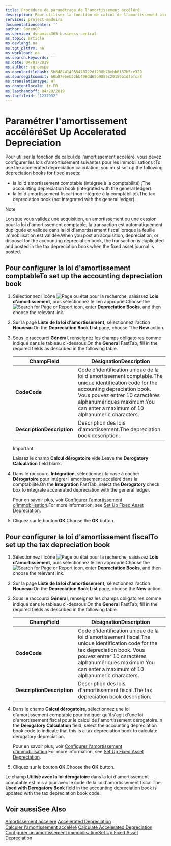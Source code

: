 ```yaml
---
title: Procédure de paramétrage de l'amortissement accéléré
description: Pour utiliser la fonction de calcul de l'amortissement accéléré, vous devez configurer les lois d'amortissement pour les immobilisations.
services: project-madeira
documentationcenter: ''
author: SorenGP
ms.service: dynamics365-business-central
ms.topic: article
ms.devlang: na
ms.tgt_pltfrm: na
ms.workload: na
ms.search.keywords: ''
ms.date: 04/01/2019
ms.author: sgroespe
ms.openlocfilehash: 5b6484414985470722df238b78ebb6f37b5ce329
ms.sourcegitcommit: 60b87e5eb32bb408dd65b9855c29159b1dfbfca8
ms.translationtype: HT
ms.contentlocale: fr-FR
ms.lasthandoff: 04/29/2019
ms.locfileid: "1237932"
---
```

# <a name="set-up-accelerated-depreciation"></a><span data-ttu-id="3bf88-103">Paramétrer l'amortissement accéléré</span><span class="sxs-lookup"><span data-stu-id="3bf88-103">Set Up Accelerated Depreciation</span></span>
<span data-ttu-id="3bf88-104">Pour utiliser la fonction de calcul de l'amortissement accéléré, vous devez configurer les lois d'amortissement suivantes pour les immobilisations :</span><span class="sxs-lookup"><span data-stu-id="3bf88-104">To use the accelerated depreciation calculation, you must set up the following depreciation books for fixed assets:</span></span>  

- <span data-ttu-id="3bf88-105">la loi d'amortissement comptable (intégrée à la comptabilité) ;</span><span class="sxs-lookup"><span data-stu-id="3bf88-105">The accounting depreciation book (integrated with the general ledger).</span></span>  
- <span data-ttu-id="3bf88-106">la loi d'amortissement fiscal (non intégrée à la comptabilité).</span><span class="sxs-lookup"><span data-stu-id="3bf88-106">The tax depreciation book (not integrated with the general ledger).</span></span>  

> [!NOTE]  
>  <span data-ttu-id="3bf88-107">Lorsque vous validez une acquisition, un amortissement ou une cession pour la loi d'amortissement comptable, la transaction est automatiquement dupliquée et validée dans la loi d'amortissement fiscal lorsque la feuille immobilisation est validée.</span><span class="sxs-lookup"><span data-stu-id="3bf88-107">When you post an acquisition, depreciation, or disposal for the accounting depreciation book, the transaction is duplicated and posted in the tax depreciation book when the fixed asset journal is posted.</span></span>  

## <a name="to-set-up-the-accounting-depreciation-book"></a><span data-ttu-id="3bf88-108">Pour configurer la loi d'amortissement comptable</span><span class="sxs-lookup"><span data-stu-id="3bf88-108">To set up the accounting depreciation book</span></span>  

1.  <span data-ttu-id="3bf88-109">Sélectionnez l'icône ![Page ou état pour la recherche](../../media/ui-search/search_small.png "icône Page ou état pour la recherche"), saisissez **Lois d'amortissement**, puis sélectionnez le lien approprié.</span><span class="sxs-lookup"><span data-stu-id="3bf88-109">Choose the ![Search for Page or Report](../../media/ui-search/search_small.png "Search for Page or Report icon") icon, enter **Depreciation Books**, and then choose the relevant link.</span></span>  
2.  <span data-ttu-id="3bf88-110">Sur la page **Liste de la loi d'amortissement**, sélectionnez l'action **Nouveau**.</span><span class="sxs-lookup"><span data-stu-id="3bf88-110">On the **Depreciation Book List** page, choose ¨the **New** action.</span></span>  
3.  <span data-ttu-id="3bf88-111">Sous le raccourci **Général**, renseignez les champs obligatoires comme indiqué dans le tableau ci-dessous.</span><span class="sxs-lookup"><span data-stu-id="3bf88-111">On the **General** FastTab, fill in the required fields as described in the following table.</span></span>  

    |<span data-ttu-id="3bf88-112">Champ</span><span class="sxs-lookup"><span data-stu-id="3bf88-112">Field</span></span>|<span data-ttu-id="3bf88-113">Désignation</span><span class="sxs-lookup"><span data-stu-id="3bf88-113">Description</span></span>|  
    |---------------------------------|---------------------------------------|  
    |<span data-ttu-id="3bf88-114">**Code**</span><span class="sxs-lookup"><span data-stu-id="3bf88-114">**Code**</span></span>|<span data-ttu-id="3bf88-115">Code d'identification unique de la loi d'amortissement comptable.</span><span class="sxs-lookup"><span data-stu-id="3bf88-115">The unique identification code for the accounting depreciation book.</span></span> <span data-ttu-id="3bf88-116">Vous pouvez entrer 10 caractères alphanumériques maximum.</span><span class="sxs-lookup"><span data-stu-id="3bf88-116">You can enter a maximum of 10 alphanumeric characters.</span></span>|  
    |<span data-ttu-id="3bf88-117">**Description**</span><span class="sxs-lookup"><span data-stu-id="3bf88-117">**Description**</span></span>|<span data-ttu-id="3bf88-118">Description des lois d'amortissement.</span><span class="sxs-lookup"><span data-stu-id="3bf88-118">The depreciation book description.</span></span>|  

    > [!IMPORTANT]  
    >  <span data-ttu-id="3bf88-119">Laissez le champ **Calcul dérogatoire** vide.</span><span class="sxs-lookup"><span data-stu-id="3bf88-119">Leave the **Derogatory Calculation** field blank.</span></span>  

4.  <span data-ttu-id="3bf88-120">Dans le raccourci **Intégration**, sélectionnez la case à cocher **Dérogatoire** pour intégrer l'amortissement accéléré dans la comptabilité.</span><span class="sxs-lookup"><span data-stu-id="3bf88-120">On the **Integration** FastTab, select the **Derogatory** check box to integrate accelerated depreciation with the general ledger.</span></span>  

    <span data-ttu-id="3bf88-121">Pour en savoir plus, voir [Configurer l'amortissement d'immobilisation](../../fa-how-setup-depreciation.md).</span><span class="sxs-lookup"><span data-stu-id="3bf88-121">For more information, see [Set Up Fixed Asset Depreciation](../../fa-how-setup-depreciation.md).</span></span>  

5.  <span data-ttu-id="3bf88-122">Cliquez sur le bouton **OK**.</span><span class="sxs-lookup"><span data-stu-id="3bf88-122">Choose the **OK** button.</span></span>  

## <a name="to-set-up-the-tax-depreciation-book"></a><span data-ttu-id="3bf88-123">Pour configurer la loi d'amortissement fiscal</span><span class="sxs-lookup"><span data-stu-id="3bf88-123">To set up the tax depreciation book</span></span>  

1.  <span data-ttu-id="3bf88-124">Sélectionnez l'icône ![Page ou état pour la recherche](../../media/ui-search/search_small.png "icône Page ou état pour la recherche"), saisissez **Lois d'amortissement**, puis sélectionnez le lien approprié.</span><span class="sxs-lookup"><span data-stu-id="3bf88-124">Choose the ![Search for Page or Report](../../media/ui-search/search_small.png "Search for Page or Report icon") icon, enter **Depreciation Books**, and then choose the relevant link.</span></span>  
2.  <span data-ttu-id="3bf88-125">Sur la page **Liste de la loi d'amortissement**, sélectionnez l'action **Nouveau**.</span><span class="sxs-lookup"><span data-stu-id="3bf88-125">On the **Depreciation Book List** page, choose the **New** action.</span></span>  
3.  <span data-ttu-id="3bf88-126">Sous le raccourci **Général**, renseignez les champs obligatoires comme indiqué dans le tableau ci-dessous.</span><span class="sxs-lookup"><span data-stu-id="3bf88-126">On the **General** FastTab, fill in the required fields as described in the following table.</span></span>  

    |<span data-ttu-id="3bf88-127">Champ</span><span class="sxs-lookup"><span data-stu-id="3bf88-127">Field</span></span>|<span data-ttu-id="3bf88-128">Désignation</span><span class="sxs-lookup"><span data-stu-id="3bf88-128">Description</span></span>|  
    |---------------------------------|---------------------------------------|  
    |<span data-ttu-id="3bf88-129">**Code**</span><span class="sxs-lookup"><span data-stu-id="3bf88-129">**Code**</span></span>|<span data-ttu-id="3bf88-130">Code d'identification unique de la loi d'amortissement fiscal.</span><span class="sxs-lookup"><span data-stu-id="3bf88-130">The unique identification code for the tax depreciation book.</span></span> <span data-ttu-id="3bf88-131">Vous pouvez entrer 10 caractères alphanumériques maximum.</span><span class="sxs-lookup"><span data-stu-id="3bf88-131">You can enter a maximum of 10 alphanumeric characters.</span></span>|  
    |<span data-ttu-id="3bf88-132">**Description**</span><span class="sxs-lookup"><span data-stu-id="3bf88-132">**Description**</span></span>|<span data-ttu-id="3bf88-133">Description des lois d'amortissement fiscal.</span><span class="sxs-lookup"><span data-stu-id="3bf88-133">The tax depreciation book description.</span></span>|  

4.  <span data-ttu-id="3bf88-134">Dans le champ **Calcul dérogatoire**, sélectionnez une loi d'amortissement comptable pour indiquer qu'il s'agit d'une loi d'amortissement fiscal pour le calcul de l'amortissement dérogatoire.</span><span class="sxs-lookup"><span data-stu-id="3bf88-134">In the **Derogatory Calculation** field, select the accounting depreciation book code to indicate that this is a tax depreciation book to calculate derogatory depreciation.</span></span>  

    <span data-ttu-id="3bf88-135">Pour en savoir plus, voir [Configurer l'amortissement d'immobilisation](../../fa-how-setup-depreciation.md).</span><span class="sxs-lookup"><span data-stu-id="3bf88-135">For more information, see [Set Up Fixed Asset Depreciation](../../fa-how-setup-depreciation.md).</span></span>  

5.  <span data-ttu-id="3bf88-136">Cliquez sur le bouton **OK**.</span><span class="sxs-lookup"><span data-stu-id="3bf88-136">Choose the **OK** button.</span></span>  

<span data-ttu-id="3bf88-137">Le champ **Utilisé avec la loi dérogatoire** dans la loi d'amortissement comptable est mis à jour avec le code de la loi d'amortissement fiscal.</span><span class="sxs-lookup"><span data-stu-id="3bf88-137">The **Used with Derogatory Book** field in the accounting depreciation book is updated with the tax depreciation book code.</span></span>  

## <a name="see-also"></a><span data-ttu-id="3bf88-138">Voir aussi</span><span class="sxs-lookup"><span data-stu-id="3bf88-138">See Also</span></span>  
 <span data-ttu-id="3bf88-139">[Amortissement accéléré](accelerated-depreciation.md) </span><span class="sxs-lookup"><span data-stu-id="3bf88-139">[Accelerated Depreciation](accelerated-depreciation.md) </span></span>  
 <span data-ttu-id="3bf88-140">[Calculer l'amortissement accéléré](how-to-calculate-accelerated-depreciation.md) </span><span class="sxs-lookup"><span data-stu-id="3bf88-140">[Calculate Accelerated Depreciation](how-to-calculate-accelerated-depreciation.md) </span></span>  
[<span data-ttu-id="3bf88-141">Configurer un amortissement immobilisation</span><span class="sxs-lookup"><span data-stu-id="3bf88-141">Set Up Fixed Asset Depreciation</span></span>](../../fa-how-setup-depreciation.md)

